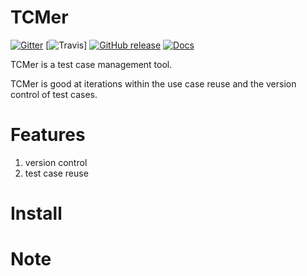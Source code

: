 TCMer
====================

[![Gitter](https://badges.gitter.im/yaitza/tcmer.svg)](https://gitter.im/yaitza/tcmer?utm_source=badge&utm_medium=badge&utm_campaign=pr-badge&utm_content=body_badge)
[![Travis](https://travis-ci.org/yaitza/TCMer.svg?branch=master)]
[![GitHub release](https://img.shields.io/github/release/yaitza/tcmer.svg)](https://github.com/yaitza/tcmer/releases)
[![Docs](https://img.shields.io/badge/Docs-English-blue.svg)](https://github.com/yaitza/tcmer/blob/master/README.md)

TCMer is a test case management tool.

TCMer is good at iterations within the use case reuse and the version control of test cases.

Features
====================
1. version control  
2. test case reuse

Install 
====================


Note
====================
